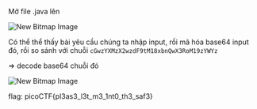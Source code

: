 Mở file .java lên

![New Bitmap Image](https://user-images.githubusercontent.com/101321172/159030553-12b0b6ce-9f7b-4806-a70f-0071958bc746.jpg)

Có thể thể thấy bài yêu cầu chúng ta nhập input, rồi mã hóa base64 input đó, rồi so sánh với chuỗi ```cGwzYXMzX2wzdF9tM18xbnQwX3RoM19zYWYz```

=> decode base64 chuỗi đó 

![New Bitmap Image](https://user-images.githubusercontent.com/101321172/159030784-12096a73-fab8-48d9-a78d-df7dffb16ccd.jpg)

flag: picoCTF{pl3as3_l3t_m3_1nt0_th3_saf3}

